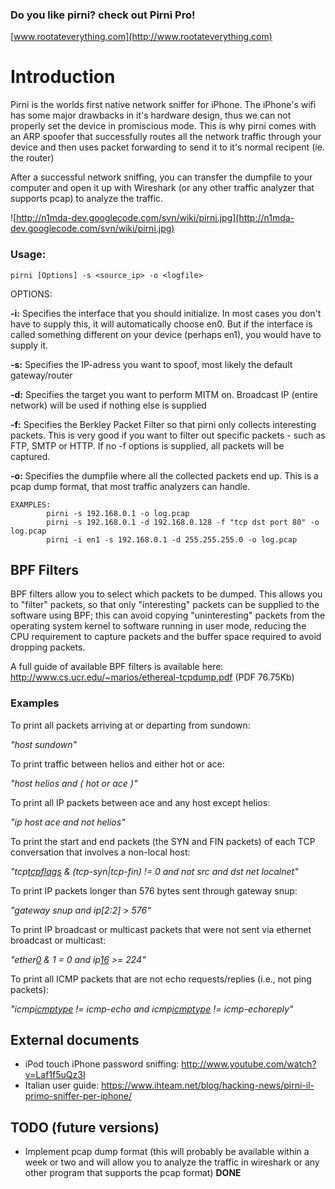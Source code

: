 ### Do you like pirni? check out Pirni Pro! ###
[www.rootateverything.com](http://www.rootateverything.com)

# Introduction #

Pirni is the worlds first native network sniffer for iPhone.
The iPhone's wifi has some major drawbacks in it's hardware design, thus we can not properly set the device in promiscious mode.
This is why pirni comes with an ARP spoofer that successfully routes all the network traffic through your device and then uses packet forwarding to send it to it's normal recipent (ie. the router)

After a successful network sniffing, you can transfer the dumpfile to your computer and open it up with Wireshark (or any other traffic analyzer that supports pcap) to analyze the traffic.

![http://n1mda-dev.googlecode.com/svn/wiki/pirni.jpg](http://n1mda-dev.googlecode.com/svn/wiki/pirni.jpg)

### Usage: ###
```
pirni [Options] -s <source_ip> -o <logfile>

```

OPTIONS:

**-i:** Specifies the interface that you should initialize. In most cases you don't have to supply this, it will automatically choose en0. But if the interface is called something different on your device (perhaps en1), you would have to supply it.

**-s:** Specifies the IP-adress you want to spoof, most likely the default gateway/router

**-d:** Specifies the target you want to perform MITM on. Broadcast IP (entire network) will be used if nothing else is supplied

**-f:** Specifies the Berkley Packet Filter so that pirni only collects interesting packets. This is very good if you want to filter out specific packets - such as FTP, SMTP or HTTP. If no -f options is supplied, all packets will be captured.

**-o:** Specifies the dumpfile where all the collected packets end up. This is a pcap dump format, that most  traffic analyzers can handle.

```
EXAMPLES:
        pirni -s 192.168.0.1 -o log.pcap
        pirni -s 192.168.0.1 -d 192.168.0.128 -f "tcp dst port 80" -o log.pcap
        pirni -i en1 -s 192.168.0.1 -d 255.255.255.0 -o log.pcap
```



## BPF Filters ##
BPF filters allow you to select which packets to be dumped. This allows you to "filter" packets, so that only "interesting" packets can be supplied to the software using BPF; this can avoid copying "uninteresting" packets from the operating system kernel to software running in user mode, reducing the CPU requirement to capture packets and the buffer space required to avoid dropping packets.

A full guide of available BPF filters is available here: http://www.cs.ucr.edu/~marios/ethereal-tcpdump.pdf (PDF 76.75Kb)

### Examples ###
To print all packets arriving at or departing from sundown:

_"host sundown"_

To print traffic between helios and either hot or ace:

_"host helios and ( hot or ace )"_

To print all IP packets between ace and any host except helios:

_"ip host ace and not helios"_

To print the start and end packets (the SYN and FIN packets) of each TCP conversation that involves a non-local host:

_"tcp[tcpflags](tcpflags.md) & (tcp-syn|tcp-fin) != 0 and not src and dst net localnet"_

To print IP packets longer than 576 bytes sent through gateway snup:

_"gateway snup and ip[2:2] > 576"_

To print IP broadcast or multicast packets that were not sent via ethernet broadcast or multicast:

_"ether[0](0.md) & 1 = 0 and ip[16](16.md) >= 224"_

To print all ICMP packets that are not echo requests/replies (i.e., not ping packets):

_"icmp[icmptype](icmptype.md) != icmp-echo and icmp[icmptype](icmptype.md) != icmp-echoreply"_

## External documents ##
  * iPod touch iPhone password sniffing: http://www.youtube.com/watch?v=Laf1f5uQz3I
  * Italian user guide: https://www.ihteam.net/blog/hacking-news/pirni-il-primo-sniffer-per-iphone/

## TODO (future versions) ##
  * Implement pcap dump format (this will probably be available within a week or two and will allow you to analyze the traffic in wireshark or any other program that supports the pcap format) **DONE**